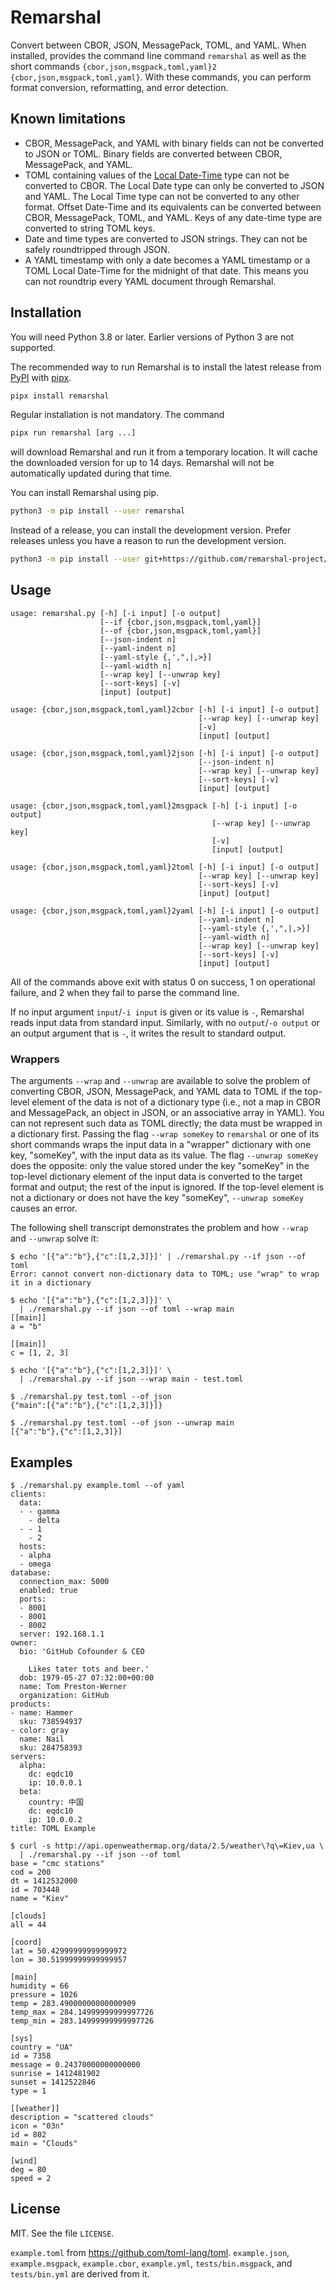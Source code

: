 # Remarshal

Convert between CBOR, JSON, MessagePack, TOML, and YAML. When installed,
provides the command line command `remarshal` as well as the short commands
`{cbor,json,msgpack,toml,yaml}2`&#x200B;`{cbor,json,msgpack,toml,yaml}`. With
these commands, you can perform format conversion, reformatting, and error
detection.

## Known limitations

* CBOR, MessagePack, and YAML with binary fields can not be converted to JSON
or TOML. Binary fields are converted between CBOR, MessagePack, and YAML.
* TOML containing values of the
[Local Date-Time](https://toml.io/en/v1.0.0-rc.1#local-date-time) type can not
be converted to CBOR. The Local Date type can only be converted to JSON and
YAML. The Local Time type can not be converted to any other format. Offset
Date-Time and its equivalents can be converted between CBOR, MessagePack,
TOML, and YAML. Keys of any date-time type are converted to string TOML
keys.
* Date and time types are converted to JSON strings. They can not be safely
roundtripped through JSON.
* A YAML timestamp with only a date becomes a YAML timestamp or a TOML Local
Date-Time for the midnight of that date. This means you can not roundtrip
every YAML document through Remarshal.

## Installation

You will need Python 3.8 or later. Earlier versions of Python 3 are not
supported.

The recommended way to run Remarshal is to install the latest release from
[PyPI](https://pypi.org/project/remarshal/) with
[pipx](https://github.com/pypa/pipx).

```sh
pipx install remarshal
```

Regular installation is not mandatory. The command

```sh
pipx run remarshal [arg ...]
```

will download Remarshal and run it from a temporary location.
It will cache the downloaded version for up to 14 days. Remarshal will not be
automatically updated during that time.

You can install Remarshal using pip.

```sh
python3 -m pip install --user remarshal
```

Instead of a release, you can install the development version. Prefer
releases unless you have a reason to run the development version.

```sh
python3 -m pip install --user git+https://github.com/remarshal-project/remarshal
```

## Usage

```
usage: remarshal.py [-h] [-i input] [-o output]
                    [--if {cbor,json,msgpack,toml,yaml}]
                    [--of {cbor,json,msgpack,toml,yaml}]
                    [--json-indent n]
                    [--yaml-indent n]
                    [--yaml-style {,',",|,>}]
                    [--yaml-width n]
                    [--wrap key] [--unwrap key]
                    [--sort-keys] [-v]
                    [input] [output]
```

```
usage: {cbor,json,msgpack,toml,yaml}2cbor [-h] [-i input] [-o output]
                                          [--wrap key] [--unwrap key]
                                          [-v]
                                          [input] [output]
```

```
usage: {cbor,json,msgpack,toml,yaml}2json [-h] [-i input] [-o output]
                                          [--json-indent n]
                                          [--wrap key] [--unwrap key]
                                          [--sort-keys] [-v]
                                          [input] [output]
```

```
usage: {cbor,json,msgpack,toml,yaml}2msgpack [-h] [-i input] [-o output]
                                             [--wrap key] [--unwrap key]
                                             [-v]
                                             [input] [output]
```

```
usage: {cbor,json,msgpack,toml,yaml}2toml [-h] [-i input] [-o output]
                                          [--wrap key] [--unwrap key]
                                          [--sort-keys] [-v]
                                          [input] [output]
```

```
usage: {cbor,json,msgpack,toml,yaml}2yaml [-h] [-i input] [-o output]
                                          [--yaml-indent n]
                                          [--yaml-style {,',",|,>}]
                                          [--yaml-width n]
                                          [--wrap key] [--unwrap key]
                                          [--sort-keys] [-v]
                                          [input] [output]
```

All of the commands above exit with status 0 on success, 1 on operational
failure, and 2 when they fail to parse the command line.

If no input argument `input`/`-i input` is given or its value is `-`,
Remarshal reads input data from standard input. Similarly, with no
`output`/`-o output` or an output argument that is `-`, it writes the result
to standard output.

### Wrappers

The arguments `--wrap` and `--unwrap` are available to solve the problem of
converting CBOR, JSON, MessagePack, and YAML data to TOML if the top-level
element of the data is not of a dictionary type (i.e., not a map in CBOR and
MessagePack, an object in JSON, or an associative array in YAML).
You can not represent such data as TOML directly; the data must be wrapped in a
dictionary first. Passing the flag `--wrap someKey` to `remarshal` or one of
its short commands wraps the input data in a "wrapper" dictionary with one key,
"someKey", with the input data as its value. The flag `--unwrap someKey` does
the opposite: only the value stored under the key "someKey" in the top-level
dictionary element of the input data is converted to the target format and
output; the rest of the input is ignored. If the top-level element is not a
dictionary or does not have the key "someKey", `--unwrap someKey` causes an
error.

The following shell transcript demonstrates the problem and how `--wrap` and
`--unwrap` solve it:

```
$ echo '[{"a":"b"},{"c":[1,2,3]}]' | ./remarshal.py --if json --of toml
Error: cannot convert non-dictionary data to TOML; use "wrap" to wrap it in a dictionary

$ echo '[{"a":"b"},{"c":[1,2,3]}]' \
  | ./remarshal.py --if json --of toml --wrap main
[[main]]
a = "b"

[[main]]
c = [1, 2, 3]

$ echo '[{"a":"b"},{"c":[1,2,3]}]' \
  | ./remarshal.py --if json --wrap main - test.toml

$ ./remarshal.py test.toml --of json
{"main":[{"a":"b"},{"c":[1,2,3]}]}

$ ./remarshal.py test.toml --of json --unwrap main
[{"a":"b"},{"c":[1,2,3]}]
```

## Examples

```
$ ./remarshal.py example.toml --of yaml
clients:
  data:
  - - gamma
    - delta
  - - 1
    - 2
  hosts:
  - alpha
  - omega
database:
  connection_max: 5000
  enabled: true
  ports:
  - 8001
  - 8001
  - 8002
  server: 192.168.1.1
owner:
  bio: 'GitHub Cofounder & CEO

    Likes tater tots and beer.'
  dob: 1979-05-27 07:32:00+00:00
  name: Tom Preston-Werner
  organization: GitHub
products:
- name: Hammer
  sku: 738594937
- color: gray
  name: Nail
  sku: 284758393
servers:
  alpha:
    dc: eqdc10
    ip: 10.0.0.1
  beta:
    country: 中国
    dc: eqdc10
    ip: 10.0.0.2
title: TOML Example

$ curl -s http://api.openweathermap.org/data/2.5/weather\?q\=Kiev,ua \
  | ./remarshal.py --if json --of toml
base = "cmc stations"
cod = 200
dt = 1412532000
id = 703448
name = "Kiev"

[clouds]
all = 44

[coord]
lat = 50.42999999999999972
lon = 30.51999999999999957

[main]
humidity = 66
pressure = 1026
temp = 283.49000000000000909
temp_max = 284.14999999999997726
temp_min = 283.14999999999997726

[sys]
country = "UA"
id = 7358
message = 0.24370000000000000
sunrise = 1412481902
sunset = 1412522846
type = 1

[[weather]]
description = "scattered clouds"
icon = "03n"
id = 802
main = "Clouds"

[wind]
deg = 80
speed = 2
```

## License

MIT. See the file `LICENSE`.

`example.toml` from <https://github.com/toml-lang/toml>. `example.json`,
`example.msgpack`, `example.cbor`, `example.yml`, `tests/bin.msgpack`, and
`tests/bin.yml` are derived from it.
